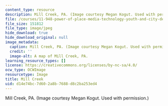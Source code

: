 ```yaml
---
content_type: resource
description: Mill Creek, PA. (Image courtesy Megan Kogut. Used with permission.)
file: /courses/11-948-power-of-place-media-technology-youth-and-city-design-and-development-spring-2001/d14e74bc7d602a8b7688d8c2ba253ed4_11-948s01.jpg
file_size: 151812
file_type: image/jpeg
hide_download: true
hide_download_original: null
image_metadata:
  caption: Mill Creek, PA. (Image courtesy Megan Kogut. Used with permission.)
  credit: ''
  image-alt: A map of Mill Creek, PA.
learning_resource_types: []
license: https://creativecommons.org/licenses/by-nc-sa/4.0/
ocw_type: OCWImage
resourcetype: Image
title: Mill Creek
uid: d14e74bc-7d60-2a8b-7688-d8c2ba253ed4
---
```

Mill Creek, PA. (Image courtesy Megan Kogut. Used with permission.)